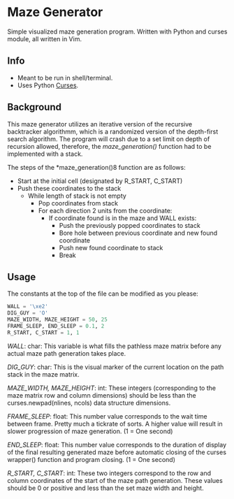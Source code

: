 # Maze Generator

Simple visualized maze generation program.
Written with Python and curses module, all written in Vim.

## Info

- Meant to be run in shell/terminal.
- Uses Python [Curses](https://docs.python.org/3/howto/curses.html).

## Background

This maze generator utilizes an iterative version of the recursive backtracker
algorithmm, which is a randomized version of the depth-first search algorithm.
The program will crash due to a set limit on depth of recursion allowed, therefore,
the *maze_generation()* function had to be implemented with a stack.

The steps of the *maze_generation()8 function are as follows:
- Start at the initial cell (designated by R_START, C_START)
- Push these coordinates to the stack
  - While length of stack is not empty
      - Pop coordinates from stack
      - For each direction 2 units from the coordinate:
          - If coordinate found is in the maze and WALL exists:
              - Push the previously popped coordinates to stack
              - Bore hole between previous coordinate and new found coordinate
              - Push new found coordinate to stack
              - Break

## Usage

The constants at the top of the file can be modified as you please:

```python
WALL = '\xe2'
DIG_GUY = 'O'
MAZE_WIDTH, MAZE_HEIGHT = 50, 25
FRAME_SLEEP, END_SLEEP = 0.1, 2
R_START, C_START = 1, 1
```

*WALL*: char: This variable is what fills the pathless maze matrix before
            any actual maze path generation takes place.

*DIG_GUY*: char: This is the visual marker of the current location on the
            path stack in the maze matrix.

*MAZE_WIDTH, MAZE_HEIGHT*: int: These integers (corresponding to the maze
            matrix row and column dimensions) should be less than the
            curses.newpad(nlines, ncols) data structure dimensions.

*FRAME_SLEEP*: float: This number value corresponds to the wait time between
            frame. Pretty much a tickrate of sorts. A higher value
            will result in slower progression of maze generation.
            (1 = One second)      

*END_SLEEP*: float: This number value corresponds to the duration of display of
            the final resulting generated maze before automatic closing of
            the curses wrapper() function and program closing.
            (1 = One second)

*R_START, C_START*: int: These two integers correspond to the row and column
            coordinates of the start of the maze path generation. These
            values should be 0 or positive and less than the set maze width
            and height.
